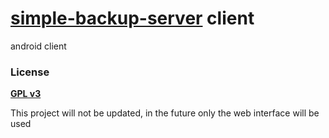 # [simple-backup-server](https://github.com/osnieltux/simple-backup-server) client
android client


### License
**[GPL v3](https://www.gnu.org/licenses/gpl-3.0.html)**

This project will not be updated, in the future only the web interface will be used
